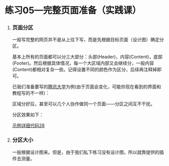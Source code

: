 # 练习05—完整页面准备（实践课）

1. ### 页面分区

   一般写完整的网页并不是从上往下写，而是先根据目标页面（设计图）确定分区。

   基本上所有的页面都可以分三大部分：头部(Header)，内容(Content)，底部(Footer)。然后根据具体情况，每一个大区域内部又会继续分，一般内容(Content)都相对复杂一些。记得设置不同的颜色作为区分，后续再注释掉即可。

   已我们准备要写的[腾讯大学](https://daxue.qq.com/)为例(由于页面会变化，可能你现在看到的界面和教程写的不一样)：

   区域分好后，甚至可以几个人协作做同一个页面——分区之间互不干扰。
   
   分区效果如下：
   
   [示例详细代码28](代码相关/demo28-page-part.html)

2. ### 分区大小

   一般根据设计图来。但是，由于我们私下练习没有设计图，所以就靠提供的插件去测量。

